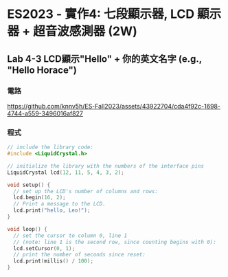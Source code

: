 # ES2023 - 實作4: 七段顯示器, LCD 顯示器 + 超音波感測器 (2W)

## Lab 4-3 LCD顯示"Hello" + 你的英文名字 (e.g., "Hello Horace")

### 電路

https://github.com/knnv5h/ES-Fall2023/assets/43922704/cda4f92c-1698-4744-a559-3496016af827

### 程式
```C
// include the library code:
#include <LiquidCrystal.h>

// initialize the library with the numbers of the interface pins
LiquidCrystal lcd(12, 11, 5, 4, 3, 2);

void setup() {
  // set up the LCD's number of columns and rows:
  lcd.begin(16, 2);
  // Print a message to the LCD.
  lcd.print("hello, Leo!");
}

void loop() {
  // set the cursor to column 0, line 1
  // (note: line 1 is the second row, since counting begins with 0):
  lcd.setCursor(0, 1);
  // print the number of seconds since reset:
  lcd.print(millis() / 100);
}
```
